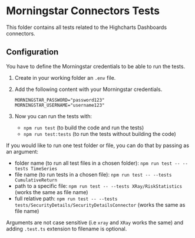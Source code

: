 Morningstar Connectors Tests
============================

This folder contains all tests related to the Highcharts Dashboards connectors.



Configuration
-------------

You have to define the Morningstar credentials to be able to run the tests.

1. Create in your working folder an `.env` file.

2. Add the following content with your Morningstar credentials.
   ``` Shell
   MORNINGSTAR_PASSWORD="password123"
   MORNINGSTAR_USERNAME="username123"
   ```

3. Now you can run the tests with:

   - `npm run test` (to build the code and run the tests)
   - `npm run test:tests` (to run the tests without building the code)

If you would like to run one test folder or file, you can do that by passing as an argument:
- folder name (to run all test files in a chosen folder): `npm run test -- --tests TimeSeries`
- file name (to run tests in a chosen file): `npm run test -- --tests CumulativeReturn`
- path to a specific file: `npm run test -- --tests XRay/RiskStatistics` (works the same as file name)
- full relative path: `npm run test -- --tests tests/SecurityDetails/SecurityDetailsConnector` (works the same as file name)

Arguments are not case sensitive (i.e `xray` and `XRay` works the same) and adding `.test.ts` extension to filename is optional.
